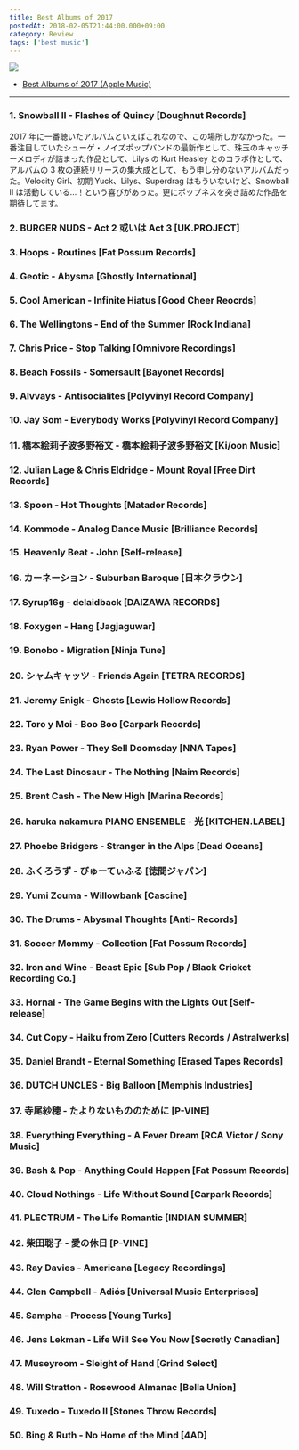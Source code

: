 ```yaml
---
title: Best Albums of 2017
postedAt: 2018-02-05T21:44:00.000+09:00
category: Review
tags: ['best music']
---
```


![](/uploads/170533277469_0.jpg)

- [Best Albums of 2017 (Apple Music)](https://itunes.apple.com/jp/playlist/best-albums-of-2017/pl.u-EdAVmPYIXvGlP3)

---

### 1\. Snowball II - Flashes of Quincy \[Doughnut Records\]

2017 年に一番聴いたアルバムといえばこれなので、この場所しかなかった。一番注目していたシューゲ・ノイズポップバンドの最新作として、珠玉のキャッチーメロディが詰まった作品として、Lilys の Kurt Heasley とのコラボ作として、アルバムの 3 枚の連続リリースの集大成として、もう申し分のないアルバムだった。Velocity Girl、初期 Yuck、Lilys、Superdrag はもういないけど、Snowball II は活動している…！という喜びがあった。更にポップネスを突き詰めた作品を期待してます。

### 2\. BURGER NUDS - Act 2 或いは Act 3 \[UK.PROJECT\]

### 3\. Hoops - Routines \[Fat Possum Records\]

### 4\. Geotic - Abysma \[Ghostly International\]

### 5\. Cool American - Infinite Hiatus \[Good Cheer Reocrds\]

### 6\. The Wellingtons - End of the Summer \[Rock Indiana\]

### 7\. Chris Price - Stop Talking \[Omnivore Recordings\]

### 8\. Beach Fossils - Somersault \[Bayonet Records\]

### 9\. Alvvays - Antisocialites \[Polyvinyl Record Company\]

### 10\. Jay Som - Everybody Works \[Polyvinyl Record Company\]

### 11\. 橋本絵莉子波多野裕文 - 橋本絵莉子波多野裕文 \[Ki/oon Music\]

### 12\. Julian Lage & Chris Eldridge - Mount Royal \[Free Dirt Records‎\]

### 13\. Spoon - Hot Thoughts \[Matador Records\]

### 14\. Kommode - Analog Dance Music \[Brilliance Records\]

### 15\. Heavenly Beat - John \[Self-release\]

### 16\. カーネーション - Suburban Baroque \[日本クラウン\]

### 17\. Syrup16g - delaidback \[DAIZAWA RECORDS\]

### 18\. Foxygen - Hang \[Jagjaguwar\]

### 19\. Bonobo - Migration \[Ninja Tune\]

### 20\. シャムキャッツ - Friends Again \[TETRA RECORDS\]

### 21\. Jeremy Enigk - Ghosts \[Lewis Hollow Records\]

### 22\. Toro y Moi - Boo Boo \[Carpark Records\]

### 23\. Ryan Power - They Sell Doomsday \[NNA Tapes\]

### 24\. The Last Dinosaur - The Nothing \[Naim Records\]

### 25\. Brent Cash - The New High \[Marina Records\]

### 26\. haruka nakamura PIANO ENSEMBLE - 光 \[KITCHEN.LABEL\]

### 27\. Phoebe Bridgers - Stranger in the Alps \[Dead Oceans\]

### 28\. ふくろうず - びゅーてぃふる \[徳間ジャパン\]

### 29\. Yumi Zouma - Willowbank \[Cascine\]

### 30\. The Drums - Abysmal Thoughts \[Anti- Records\]

### 31\. Soccer Mommy - Collection \[Fat Possum Records\]

### 32\. Iron and Wine - Beast Epic \[Sub Pop / Black Cricket Recording Co.\]

### 33\. Hornal - The Game Begins with the Lights Out \[Self-release\]

### 34\. Cut Copy - Haiku from Zero \[Cutters Records / Astralwerks\]

### 35\. Daniel Brandt - Eternal Something \[Erased Tapes Records\]

### 36\. DUTCH UNCLES - Big Balloon \[Memphis Industries\]

### 37\. 寺尾紗穂 - たよりないもののために \[P-VINE\]

### 38\. Everything Everything - A Fever Dream \[RCA Victor / Sony Music\]

### 39\. Bash & Pop - Anything Could Happen \[Fat Possum Records\]

### 40\. Cloud Nothings - Life Without Sound \[Carpark Records\]

### 41\. PLECTRUM - The Life Romantic \[INDIAN SUMMER\]

### 42\. 柴田聡子 - 愛の休日 \[P-VINE\]

### 43\. Ray Davies - Americana \[Legacy Recordings\]

### 44\. Glen Campbell - Adiós \[Universal Music Enterprises\]

### 45\. Sampha - Process \[Young Turks\]

### 46\. Jens Lekman - Life Will See You Now \[Secretly Canadian\]

### 47\. Museyroom - Sleight of Hand \[Grind Select\]

### 48\. Will Stratton - Rosewood Almanac \[Bella Union\]

### 49\. Tuxedo - Tuxedo II \[Stones Throw Records\]

### 50\. Bing & Ruth - No Home of the Mind \[4AD\]
